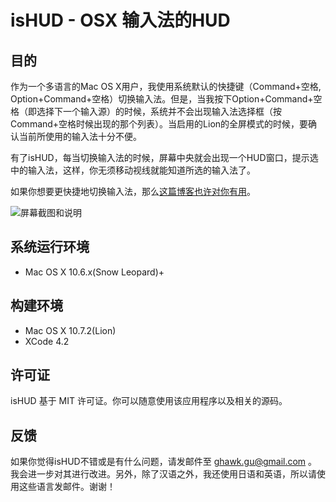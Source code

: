 # isHUD - OSX 输入法的HUD

## 目的
作为一个多语言的Mac OS X用户，我使用系统默认的快捷键（Command+空格, Option+Command+空格）切换输入法。但是，当我按下Option+Command+空格（即选择下一个输入源）的时候，系统并不会出现输入法选择框（按Command+空格时候出现的那个列表）。当启用的Lion的全屏模式的时候，要确认当前所使用的输入法十分不便。

有了isHUD，每当切换输入法的时候，屏幕中央就会出现一个HUD窗口，提示选中的输入法，这样，你无须移动视线就能知道所选的输入法了。

如果你想要更快捷地切换输入法，那么[这篇博客也许对你有用](http://www.think-in-g.net/ghawk/blog/2011/11/os-x-mappging-a-single-key-to-select-input-source/)。

![屏幕截图和说明](http://www.think-in-g.net/ghawk/blog/wp-content/uploads/2011/11/isHUD-screenshot-chs.jpg)

## 系统运行环境
- Mac OS X 10.6.x(Snow Leopard)+

## 构建环境
- Mac OS X 10.7.2(Lion)
- XCode 4.2

## 许可证
isHUD 基于 MIT 许可证。你可以随意使用该应用程序以及相关的源码。

## 反馈
如果你觉得isHUD不错或是有什么问题，请发邮件至 ghawk.gu@gmail.com 。我会进一步对其进行改进。另外，除了汉语之外，我还使用日语和英语，所以请使用这些语言发邮件。谢谢！